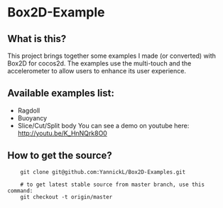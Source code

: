 Box2D-Example
=====================

What is this?
-------------

This project brings together some examples I made (or converted) ​​with Box2D for cocos2d. 
The examples use the multi-touch and the accelerometer to allow users to enhance its user experience.

Available examples list:
--------------
* Ragdoll
* Buoyancy
* Slice/Cut/Split body
You can see a demo on youtube here: http://youtu.be/K_HnNQrk8O0

How to get the source?
----------------
```
    git clone git@github.com:YannickL/Box2D-Examples.git

    # to get latest stable source from master branch, use this command:
    git checkout -t origin/master
```